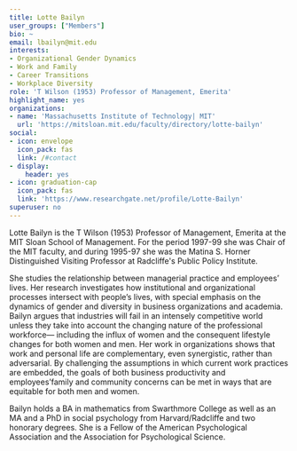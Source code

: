 ```yaml
---
title: Lotte Bailyn
user_groups: ["Members"]
bio: ~
email: lbailyn@mit.edu
interests:
- Organizational Gender Dynamics
- Work and Family
- Career Transitions
- Workplace Diversity
role: 'T Wilson (1953) Professor of Management, Emerita'
highlight_name: yes
organizations:
- name: 'Massachusetts Institute of Technology| MIT'
  url: 'https://mitsloan.mit.edu/faculty/directory/lotte-bailyn'
social:
- icon: envelope
  icon_pack: fas
  link: /#contact
- display:
    header: yes
- icon: graduation-cap
  icon_pack: fas
  link: 'https://www.researchgate.net/profile/Lotte-Bailyn'
superuser: no
---
```

Lotte Bailyn is the T Wilson (1953) Professor of Management, Emerita at the MIT Sloan School of Management. For the period 1997-99 she was Chair of the MIT faculty, and during 1995-97 she was the Matina S. Horner Distinguished Visiting Professor at Radcliffe's Public Policy Institute. 

She studies the relationship between managerial practice and employees’ lives. Her research investigates how institutional and organizational processes intersect with people’s lives, with special emphasis on the dynamics of gender and diversity in business organizations and academia. Bailyn argues that industries will fail in an intensely competitive world unless they take into account the changing nature of the professional workforce— including the influx of women and the consequent lifestyle changes for both women and men. Her work in organizations shows that work and personal life are complementary, even synergistic, rather than adversarial. By challenging the assumptions in which current work practices are embedded, the goals of both business productivity and employees’family and community concerns can be met in ways that are equitable for both men and women.

Bailyn holds a BA in mathematics from Swarthmore College as well as an MA and a PhD in social psychology from Harvard/Radcliffe and two honorary degrees. She is a Fellow of the American Psychological Association and the Association for Psychological Science.